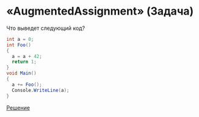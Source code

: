 # «AugmentedAssignment» (Задача)
Что выведет следующий код?
```cs
int a = 0;
int Foo()
{
  a = a + 42;
  return 1;
}
void Main()
{
  a += Foo();
  Console.WriteLine(a);
}
```
[Решение](./AugmentedAssignment-A.md)

